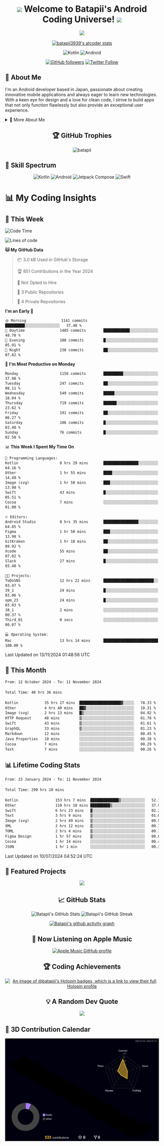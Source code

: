 <h1 align="center">
  <img src="https://media.giphy.com/media/hvRJCLFzcasrR4ia7z/giphy.gif" width="28">
  Welcome to Batapii's Android Coding Universe!
  <img src="https://media.giphy.com/media/hvRJCLFzcasrR4ia7z/giphy.gif" width="28">
</h1>

<p align="center">
  <img src="https://readme-typing-svg.herokuapp.com/?lines=Android+Developer+in+Japan;Always%20learning%20new%20things&font=Fira%20Code&center=true&width=440&height=45&color=f75c7e&vCenter=true&size=22">
</p>

<div align="center">

[![batapii3939's atcoder stats](https://atcoder-readme-stats.vercel.app/stats/batapii3939?theme=dark&show_history=5&width=450)](https://github.com/iwbc-mzk/atcoder-readme-stats)

![Kotlin](https://img.shields.io/badge/Kotlin-★☆☆☆☆☆☆☆☆☆-brightgreen)
![Android](https://img.shields.io/badge/Android-★☆☆☆☆☆☆☆☆☆-brightgreen)

  
[![GitHub followers](https://img.shields.io/github/followers/batapii?style=social)](https://github.com/batapii)
[![Twitter Follow](https://img.shields.io/twitter/follow/batapii?style=social)](https://twitter.com/batapii3939)

</div>

## 🚀 About Me
I'm an Android developer based in Japan, passionate about creating innovative mobile applications and always eager to learn new technologies. With a keen eye for design and a love for clean code, I strive to build apps that not only function flawlessly but also provide an exceptional user experience.

<details>
<summary>🌟 More About Me</summary>

- 🔭 I'm currently working on revolutionizing mobile productivity apps
- 🌱 I'm currently learning Kotlin Multiplatform and Jetpack Compose
- 👯 I'm looking to collaborate on open-source Android projects

</details>

<h2 align="center">🏆 GitHub Trophies</h2>
<p align="center">
  <img src="https://github-profile-trophy.vercel.app/?username=batapii&theme=nord&column=7&no-frame=true&no-bg=true&rank=SECRET,SSS,SS,S,AAA,AA,A,B,C,?" alt="batapii" />
</p>

## 🌈 Skill Spectrum

<div align="center">

![Kotlin](https://img.shields.io/badge/Kotlin-0095D5?style=for-the-badge&logo=kotlin&logoColor=white)
![Android](https://img.shields.io/badge/Android-3DDC84?style=for-the-badge&logo=android&logoColor=white)
![Jetpack Compose](https://img.shields.io/badge/Jetpack%20Compose-4285F4?style=for-the-badge&logo=jetpackcompose&logoColor=white)
![Swift](https://img.shields.io/badge/Swift-FA7343?style=for-the-badge&logo=swift&logoColor=white)

</div>


# 📊 My Coding Insights

## 📅 This Week
<!--START_SECTION:waka-week-->
![Code Time](http://img.shields.io/badge/Code%20Time-293%20hrs%2026%20mins-blue)

![Lines of code](https://img.shields.io/badge/From%20Hello%20World%20I%27ve%20Written-244.4%20thousand%20lines%20of%20code-blue)

**🐱 My GitHub Data** 

> 📦 3.0 kB Used in GitHub's Storage 
 > 
> 🏆 851 Contributions in the Year 2024
 > 
> 🚫 Not Opted to Hire
 > 
> 📜 3 Public Repositories 
 > 
> 🔑 4 Private Repositories 
 > 
**I'm an Early 🐤** 

```text
🌞 Morning                1141 commits        █████████░░░░░░░░░░░░░░░░   37.48 % 
🌆 Daytime                1485 commits        ████████████░░░░░░░░░░░░░   48.78 % 
🌃 Evening                180 commits         █░░░░░░░░░░░░░░░░░░░░░░░░   05.91 % 
🌙 Night                  238 commits         ██░░░░░░░░░░░░░░░░░░░░░░░   07.82 % 
```
📅 **I'm Most Productive on Monday** 

```text
Monday                   1156 commits        █████████░░░░░░░░░░░░░░░░   37.98 % 
Tuesday                  247 commits         ██░░░░░░░░░░░░░░░░░░░░░░░   08.11 % 
Wednesday                549 commits         █████░░░░░░░░░░░░░░░░░░░░   18.04 % 
Thursday                 719 commits         ██████░░░░░░░░░░░░░░░░░░░   23.62 % 
Friday                   191 commits         ██░░░░░░░░░░░░░░░░░░░░░░░   06.27 % 
Saturday                 106 commits         █░░░░░░░░░░░░░░░░░░░░░░░░   03.48 % 
Sunday                   76 commits          █░░░░░░░░░░░░░░░░░░░░░░░░   02.50 % 
```


📊 **This Week I Spent My Time On** 

```text
💬 Programming Languages: 
Kotlin                   8 hrs 29 mins       ████████████████░░░░░░░░░   64.16 % 
Other                    1 hr 55 mins        ████░░░░░░░░░░░░░░░░░░░░░   14.49 % 
Image (svg)              1 hr 50 mins        ███░░░░░░░░░░░░░░░░░░░░░░   13.90 % 
Swift                    43 mins             █░░░░░░░░░░░░░░░░░░░░░░░░   05.51 % 
Cocoa                    7 mins              ░░░░░░░░░░░░░░░░░░░░░░░░░   01.00 % 

🔥 Editors: 
Android Studio           8 hrs 35 mins       ████████████████░░░░░░░░░   64.85 % 
Figma                    1 hr 50 mins        ███░░░░░░░░░░░░░░░░░░░░░░   13.90 % 
GitKraken                1 hr 18 mins        ██░░░░░░░░░░░░░░░░░░░░░░░   09.92 % 
Xcode                    55 mins             ██░░░░░░░░░░░░░░░░░░░░░░░   07.02 % 
Slack                    27 mins             █░░░░░░░░░░░░░░░░░░░░░░░░   03.48 % 

🐱‍💻 Projects: 
ToDoSNS                  12 hrs 22 mins      ███████████████████████░░   93.47 % 
39_1                     24 mins             █░░░░░░░░░░░░░░░░░░░░░░░░   03.06 % 
opm_23                   24 mins             █░░░░░░░░░░░░░░░░░░░░░░░░   03.03 % 
38_1                     2 mins              ░░░░░░░░░░░░░░░░░░░░░░░░░   00.37 % 
Third_01                 0 secs              ░░░░░░░░░░░░░░░░░░░░░░░░░   00.07 % 

💻 Operating System: 
Mac                      13 hrs 14 mins      █████████████████████████   100.00 % 
```


 Last Updated on 13/11/2024 01:48:56 UTC
<!--END_SECTION:waka-week-->

## 📅 This Month
<!--START_SECTION:wakamonth-->

```txt
From: 12 October 2024 - To: 11 November 2024

Total Time: 40 hrs 36 mins

Kotlin            35 hrs 27 mins  ███████████████████▓░░░░░   78.33 %
Other             4 hrs 40 mins   ██▓░░░░░░░░░░░░░░░░░░░░░░   10.31 %
Image (svg)       2 hrs 13 mins   █▒░░░░░░░░░░░░░░░░░░░░░░░   04.92 %
HTTP Request      48 mins         ▒░░░░░░░░░░░░░░░░░░░░░░░░   01.78 %
Swift             43 mins         ▒░░░░░░░░░░░░░░░░░░░░░░░░   01.61 %
GraphQL           33 mins         ▒░░░░░░░░░░░░░░░░░░░░░░░░   01.23 %
Markdown          12 mins         ░░░░░░░░░░░░░░░░░░░░░░░░░   00.45 %
Java Properties   10 mins         ░░░░░░░░░░░░░░░░░░░░░░░░░   00.38 %
Cocoa             7 mins          ░░░░░░░░░░░░░░░░░░░░░░░░░   00.29 %
Text              7 mins          ░░░░░░░░░░░░░░░░░░░░░░░░░   00.26 %
```

<!--END_SECTION:wakamonth-->

## 📊 Lifetime Coding Stats

<!--START_SECTION:wakaalltime-->

```txt
From: 23 January 2024 - To: 11 November 2024

Total Time: 290 hrs 10 mins

Kotlin                 153 hrs 7 mins  █████████████▒░░░░░░░░░░░   52.77 %
Other                  110 hrs 10 mins █████████▒░░░░░░░░░░░░░░░   37.97 %
Swift                  6 hrs 23 mins   ▓░░░░░░░░░░░░░░░░░░░░░░░░   02.20 %
Text                   3 hrs 9 mins    ▒░░░░░░░░░░░░░░░░░░░░░░░░   01.09 %
Image (svg)            2 hrs 49 mins   ▒░░░░░░░░░░░░░░░░░░░░░░░░   00.98 %
XML                    2 hrs 12 mins   ▒░░░░░░░░░░░░░░░░░░░░░░░░   00.76 %
TOML                   2 hrs 4 mins    ▒░░░░░░░░░░░░░░░░░░░░░░░░   00.72 %
Figma Design           1 hr 57 mins    ▒░░░░░░░░░░░░░░░░░░░░░░░░   00.68 %
Cocoa                  1 hr 14 mins    ░░░░░░░░░░░░░░░░░░░░░░░░░   00.43 %
JSON                   1 hr 1 min      ░░░░░░░░░░░░░░░░░░░░░░░░░   00.35 %
```

<!--END_SECTION:wakaalltime-->

Last Updated on 10/07/2024 04:52:24 UTC

## 🌟 Featured Projects

<div align="center">
  <a href="https://github.com/batapii/ToDoSNS">
    <img src="https://github-readme-stats.vercel.app/api/pin/?username=batapii&repo=ToDoSNS&theme=radical" />
  </a>

## 📈 GitHub Stats

<div align="center">
  <img src="https://github-readme-stats.vercel.app/api?username=batapii&show_icons=true&theme=radical" alt="Batapii's GitHub Stats" />
  <img src="https://github-readme-streak-stats.herokuapp.com/?user=batapii&theme=radical" alt="Batapii's GitHub Streak" />
  
[![Batapii's github activity graph](https://github-readme-activity-graph.vercel.app/graph?username=batapii&theme=react-dark)](https://github.com/ashutosh00710/github-readme-activity-graph)
</div>

## 🎵 Now Listening on Apple Music

<div align="center">
  
[![Apple Music GitHub profile](https://music-profile.rayriffy.com/theme/dark.svg?uid=001005.6598667d2ffd4a10a4f429edd0ba24c4.1156)](https://github.com/rayriffy/apple-music-github-profile)

</div>


## 🏆 Coding Achievements

<div align="center">

[![An image of @batapii's Holopin badges, which is a link to view their full Holopin profile](https://holopin.me/batapii)](https://holopin.io/@batapii)

</div>

## 💡 A Random Dev Quote

<div align="center">

![](https://quotes-github-readme.vercel.app/api?type=horizontal&theme=radical)

</div>

</div>

## 🚀 3D Contribution Calendar

<div align="center">
  
![](./profile-3d-contrib/profile-night-rainbow.svg)

</div>
